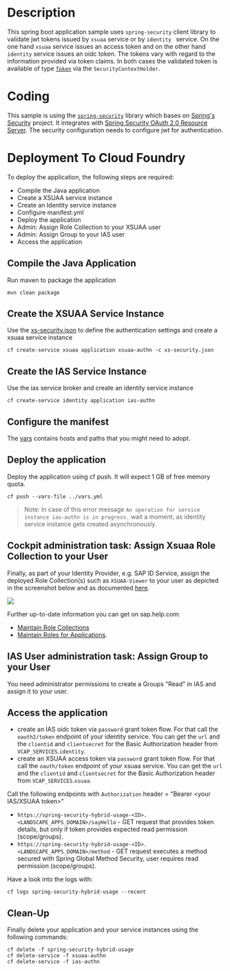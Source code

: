 # Description
This spring boot application sample uses ```spring-security``` client library to validate jwt tokens issued by ```xsuaa``` service or by ```identity ``` service. On the one hand ```xsuaa``` service issues an access token and on the other hand ```identity``` service issues an oidc token. The tokens vary with regard to the information provided via token claims. In both cases the validated token is available of type [```Token```](https://github.com/SAP/cloud-security-xsuaa-integration/blob/master/java-api/src/main/java/com/sap/cloud/security/token/Token.java) via the ```SecurityContextHolder```.

# Coding
This sample is using the [`spring-security`](/spring-security/) library which bases on [Spring's Security](https://github.com/spring-projects/spring-security) project. It integrates with [Spring Security OAuth 2.0 Resource Server](https://docs.spring.io/spring-security/site/docs/current/reference/html5/#oauth2resourceserver). The security configuration needs to configure jwt for authentication.


# Deployment To Cloud Foundry
To deploy the application, the following steps are required:
- Compile the Java application
- Create a XSUAA service instance
- Create an Identity service instance
- Configure manifest.yml
- Deploy the application
- Admin: Assign Role Collection to your XSUAA user
- Admin: Assign Group to your IAS user
- Access the application

## Compile the Java Application
Run maven to package the application
```shell
mvn clean package
```

## Create the XSUAA Service Instance
Use the [xs-security.json](./xs-security.json) to define the authentication settings and create a xsuaa service instance
```shell
cf create-service xsuaa application xsuaa-authn -c xs-security.json
```

## Create the IAS Service Instance
Use the ias service broker and create an identity service instance
```shell
cf create-service identity application ias-authn
```

## Configure the manifest
The [vars](../vars.yml) contains hosts and paths that you might need to adopt.

## Deploy the application
Deploy the application using cf push. It will expect 1 GB of free memory quota.

```shell
cf push --vars-file ../vars.yml
```
> Note: In case of this error message `An operation for service instance ias-authn is in progress.` wait a moment, as identity service instance gets created asynchronously.

## Cockpit administration task: Assign Xsuaa Role Collection to your User
Finally, as part of your Identity Provider, e.g. SAP ID Service, assign the deployed Role Collection(s) such as `XSUAA-Viewer` to your user as depicted in the screenshot below and as documented [here](https://help.sap.com/viewer/65de2977205c403bbc107264b8eccf4b/Cloud/en-US/9e1bf57130ef466e8017eab298b40e5e.html).

![](../images/SAP_CP_Cockpit_AssignRoleCollectionToUser.png)

Further up-to-date information you can get on sap.help.com:
- [Maintain Role Collections](https://help.sap.com/viewer/65de2977205c403bbc107264b8eccf4b/Cloud/en-US/d5f1612d8230448bb6c02a7d9c8ac0d1.html)
- [Maintain Roles for Applications](https://help.sap.com/viewer/65de2977205c403bbc107264b8eccf4b/Cloud/en-US/7596a0bdab4649ac8a6f6721dc72db19.html).

## IAS User administration task: Assign Group to your User
You need administrator permissions to create a Groups "Read" in IAS and assign it to your user.

## Access the application
- create an IAS oidc token via ``password`` grant token flow. For that call the ``oauth2/token`` endpoint of your identity service. You can get the ``url`` and the ``clientid`` and ``clientsecret`` for the Basic Authorization header from ``VCAP_SERVICES``.`identity`.
- create an XSUAA access token via ``password`` grant token flow. For that call the ``oauth/token`` endpoint of your xsuaa service. You can get the ``url`` and the ``clientid`` and ``clientsecret`` for the Basic Authorization header from ``VCAP_SERVICES``.`xsuaa`.

Call the following endpoints with ```Authorization``` header = "Bearer <your IAS/XSUAA token>"
* `https://spring-security-hybrid-usage-<ID>.<LANDSCAPE_APPS_DOMAIN>/sayHello` - GET request that provides token details, but only if token provides expected read permission (scope/groups).
* `https://spring-security-hybrid-usage-<ID>.<LANDSCAPE_APPS_DOMAIN>/method` - GET request executes a method secured with Spring Global Method Security, user requires read permission (scope/groups).

Have a look into the logs with:
```
cf logs spring-security-hybrid-usage --recent
```


## Clean-Up

Finally delete your application and your service instances using the following commands:
```
cf delete -f spring-security-hybrid-usage
cf delete-service -f xsuaa-authn
cf delete-service -f ias-authn
```
